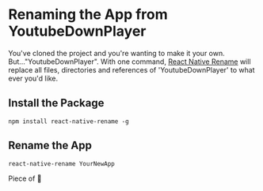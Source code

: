 # Renaming the App from YoutubeDownPlayer

You've cloned the project and you're wanting to make it your own. But..."YoutubeDownPlayer".
With one command, [React Native Rename](https://github.com/JuneDomingo/react-native-rename) will replace all files, directories and references of 'YoutubeDownPlayer' to what ever you'd like.

## Install the Package

```
npm install react-native-rename -g
```

## Rename the App

```
react-native-rename YourNewApp
```

Piece of :cake:
